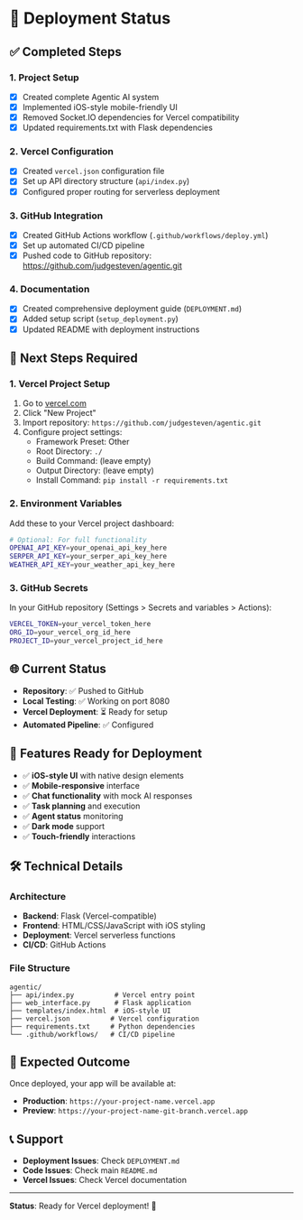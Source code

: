 # 🚀 Deployment Status

## ✅ Completed Steps

### 1. Project Setup
- [x] Created complete Agentic AI system
- [x] Implemented iOS-style mobile-friendly UI
- [x] Removed Socket.IO dependencies for Vercel compatibility
- [x] Updated requirements.txt with Flask dependencies

### 2. Vercel Configuration
- [x] Created `vercel.json` configuration file
- [x] Set up API directory structure (`api/index.py`)
- [x] Configured proper routing for serverless deployment

### 3. GitHub Integration
- [x] Created GitHub Actions workflow (`.github/workflows/deploy.yml`)
- [x] Set up automated CI/CD pipeline
- [x] Pushed code to GitHub repository: https://github.com/judgesteven/agentic.git

### 4. Documentation
- [x] Created comprehensive deployment guide (`DEPLOYMENT.md`)
- [x] Added setup script (`setup_deployment.py`)
- [x] Updated README with deployment instructions

## 🔄 Next Steps Required

### 1. Vercel Project Setup
1. Go to [vercel.com](https://vercel.com)
2. Click "New Project"
3. Import repository: `https://github.com/judgesteven/agentic.git`
4. Configure project settings:
   - Framework Preset: Other
   - Root Directory: `./`
   - Build Command: (leave empty)
   - Output Directory: (leave empty)
   - Install Command: `pip install -r requirements.txt`

### 2. Environment Variables
Add these to your Vercel project dashboard:
```bash
# Optional: For full functionality
OPENAI_API_KEY=your_openai_api_key_here
SERPER_API_KEY=your_serper_api_key_here
WEATHER_API_KEY=your_weather_api_key_here
```

### 3. GitHub Secrets
In your GitHub repository (Settings > Secrets and variables > Actions):
```bash
VERCEL_TOKEN=your_vercel_token_here
ORG_ID=your_vercel_org_id_here
PROJECT_ID=your_vercel_project_id_here
```

## 🌐 Current Status

- **Repository**: ✅ Pushed to GitHub
- **Local Testing**: ✅ Working on port 8080
- **Vercel Deployment**: ⏳ Ready for setup
- **Automated Pipeline**: ✅ Configured

## 📱 Features Ready for Deployment

- ✅ **iOS-style UI** with native design elements
- ✅ **Mobile-responsive** interface
- ✅ **Chat functionality** with mock AI responses
- ✅ **Task planning** and execution
- ✅ **Agent status** monitoring
- ✅ **Dark mode** support
- ✅ **Touch-friendly** interactions

## 🛠️ Technical Details

### Architecture
- **Backend**: Flask (Vercel-compatible)
- **Frontend**: HTML/CSS/JavaScript with iOS styling
- **Deployment**: Vercel serverless functions
- **CI/CD**: GitHub Actions

### File Structure
```
agentic/
├── api/index.py          # Vercel entry point
├── web_interface.py      # Flask application
├── templates/index.html  # iOS-style UI
├── vercel.json          # Vercel configuration
├── requirements.txt     # Python dependencies
└── .github/workflows/   # CI/CD pipeline
```

## 🎯 Expected Outcome

Once deployed, your app will be available at:
- **Production**: `https://your-project-name.vercel.app`
- **Preview**: `https://your-project-name-git-branch.vercel.app`

## 📞 Support

- **Deployment Issues**: Check `DEPLOYMENT.md`
- **Code Issues**: Check main `README.md`
- **Vercel Issues**: Check Vercel documentation

---

**Status**: Ready for Vercel deployment! 🚀 